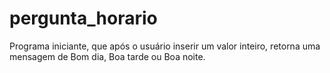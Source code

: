# pergunta_horario
 Programa iniciante, que após o usuário inserir um valor inteiro, retorna uma mensagem de Bom dia, Boa tarde ou Boa noite.

